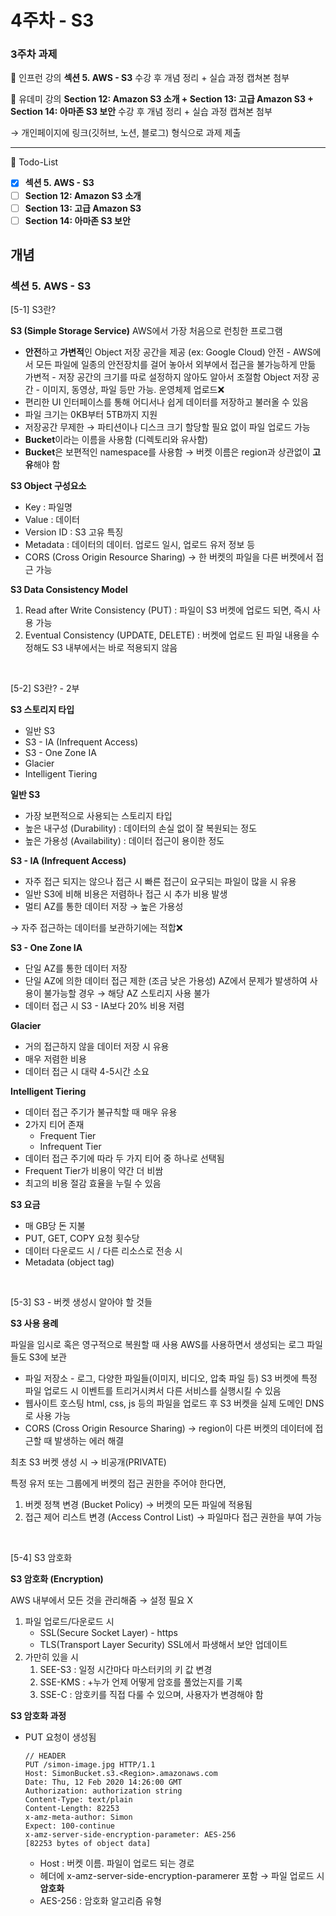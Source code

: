 # 4주차 - S3

### 3주차 과제

📌 인프런 강의 **섹션 5. AWS - S3** 수강 후 개념 정리 + 실습 과정 캡쳐본 첨부

📌 유데미 강의 **Section 12: Amazon S3 소개 + Section 13: 고급 Amazon S3 + Section 14: 아마존 S3 보안** 수강 후 개념 정리 + 실습 과정 캡쳐본 첨부

→ 개인페이지에 링크(깃허브, 노션, 블로그) 형식으로 과제 제출

---

📌 Todo-List

- [x]  **섹션 5. AWS - S3**
- [ ]  **Section 12: Amazon S3 소개**
- [ ]  **Section 13: 고급 Amazon S3**
- [ ]  **Section 14: 아마존 S3 보안**

## 개념

### **섹션 5. AWS - S3**

[5-1] S3란?

 **S3 (Simple Storage Service)** 
AWS에서 가장 처음으로 런칭한 프로그램

- **안전**하고 **가변적**인 Object 저장 공간을 제공 (ex: Google Cloud)
안전 - AWS에서 모든 파일에 일종의 안전장치를 걸어 놓아서 외부에서 접근을 불가능하게 만듦
가변적 - 저장 공간의 크기를 따로 설정하지 않아도 알아서 조절함
Object 저장 공간 - 이미지, 동영상, 파일 등만 가능. 운영체제 업로드❌
- 편리한 UI 인터페이스를 통해 어디서나 쉽게 데이터를 저장하고
불러올 수 있음
- 파일 크기는 0KB부터 5TB까지 지원
- 저장공간 무제한
→ 파티션이나 디스크 크기 할당할 필요 없이 파일 업로드 가능
- **Bucket**이라는 이름을 사용함 (디렉토리와 유사함)
- **Bucket**은 보편적인 namespace를 사용함
→ 버켓 이름은 region과 상관없이 **고유**해야 함

**S3 Object 구성요소**

- Key : 파일명
- Value : 데이터
- Version ID : S3 고유 특징
- Metadata : 데이터의 데이터. 업로드 일시, 업로드 유저 정보 등
- CORS (Cross Origin Resource Sharing)
→ 한 버켓의 파일을 다른 버켓에서 접근 가능

**S3 Data Consistency Model**

1. Read after Write Consistency (PUT)
: 파일이 S3 버켓에 업로드 되면, 즉시 사용 가능
2. Eventual Consistency (UPDATE, DELETE)
: 버켓에 업로드 된 파일 내용을 수정해도 S3 내부에서는 바로 적용되지 않음
<br/>

[5-2] S3란? - 2부

**S3 스토리지 타입**

- 일반 S3
- S3 - IA (Infrequent Access)
- S3 - One Zone IA
- Glacier
- Intelligent Tiering

**일반 S3**

- 가장 보편적으로 사용되는 스토리지 타입
- 높은 내구성 (Durability)
: 데이터의 손실 없이 잘 복원되는 정도
- 높은 가용성 (Availability)
: 데이터 접근이 용이한 정도

**S3 - IA (Infrequent Access)**

- 자주 접근 되지는 않으나 접근 시 빠른 접근이 요구되는 파일이 많을 시 유용
- 일반 S3에 비해 비용은 저렴하나 접근 시 추가 비용 발생
- 멀티 AZ를 통한 데이터 저장
→ 높은 가용성

→ 자주 접근하는 데이터를 보관하기에는 적합❌

**S3 - One Zone IA**

- 단일 AZ를 통한 데이터 저장
- 단일 AZ에 의한 데이터 접근 제한 (조금 낮은 가용성)
AZ에서 문제가 발생하여 사용이 불가능할 경우 → 해당 AZ 스토리지 사용 불가
- 데이터 접근 시 S3 - IA보다 20% 비용 저렴

**Glacier**

- 거의 접근하지 않을 데이터 저장 시 유용
- 매우 저렴한 비용
- 데이터 접근 시 대략 4-5시간 소요

**Intelligent Tiering**

- 데이터 접근 주기가 불규칙할 때 매우 유용
- 2가지 티어 존재
    - Frequent Tier
    - Infrequent Tier
- 데이터 접근 주기에 따라 두 가지 티어 중 하나로 선택됨
- Frequent Tier가 비용이 약간 더 비쌈
- 최고의 비용 절감 효율을 누릴 수 있음

**S3 요금**

- 매 GB당 돈 지불
- PUT, GET, COPY 요청 횟수당
- 데이터 다운로드 시 / 다른 리소스로 전송 시
- Metadata (object tag)
<br/>

[5-3] S3 - 버켓 생성시 알아야 할 것들

**S3 사용 용례**

파일을 임시로 혹은 영구적으로 복원할 때 사용
AWS를 사용하면서 생성되는 로그 파일들도 S3에 보관

- 파일 저장소 - 로그, 다양한 파일들(이미지, 비디오, 압축 파일 등)
S3 버켓에 특정 파일 업로드 시 이벤트를 트리거시켜서 다른 서비스를 실행시킬 수 있음
- 웹사이트 호스팅
html, css, js 등의 파일을 업로드 후 S3 버켓을 실제 도메인 DNS로 사용 가능
- CORS (Cross Origin Resource Sharing)
→ region이 다른 버켓의 데이터에 접근할 때 발생하는 에러 해결

최초 S3 버켓 생성 시 → 비공개(PRIVATE)

특정 유저 또는 그룹에게 버켓의 접근 권한을 주어야 한다면,

1. 버켓 정책 변경 (Bucket Policy)
→ 버켓의 모든 파일에 적용됨
2. 접근 제어 리스트 변경 (Access Control List)
→ 파일마다 접근 권한을 부여 가능
<br/>

[5-4] S3 암호화

**S3 암호화 (Encryption)**

AWS 내부에서 모든 것을 관리해줌 → 설정 필요 X

1. 파일 업로드/다운로드 시
    - SSL(Secure Socket Layer) - https
    - TLS(Transport Layer Security)
    SSL에서 파생해서 보안 업데이트
2. 가만히 있을 시
    1. SEE-S3 : 일정 시간마다 마스터키의 키 값 변경
    2. SSE-KMS : +누가 언제 어떻게 암호를 풀었는지를 기록
    3. SSE-C : 암호키를 직접 다룰 수 있으며, 사용자가 변경해야 함

**S3 암호화 과정**

- PUT 요청이 생성됨
    
    ```
    // HEADER
    PUT /simon-image.jpg HTTP/1.1
    Host: SimonBucket.s3.<Region>.amazonaws.com
    Date: Thu, 12 Feb 2020 14:26:00 GMT
    Authorization: authorization string
    Content-Type: text/plain
    Content-Length: 82253
    x-amz-meta-author: Simon
    Expect: 100-continue
    x-amz-server-side-encryption-parameter: AES-256
    [82253 bytes of object data]
    ```
    
    - Host : 버켓 이름. 파일이 업로드 되는 경로
    - 헤더에 x-amz-server-side-encryption-paramerer 포함
    → 파일 업로드 시 **암호화**
    - AES-256 : 암호화 알고리즘 유형
